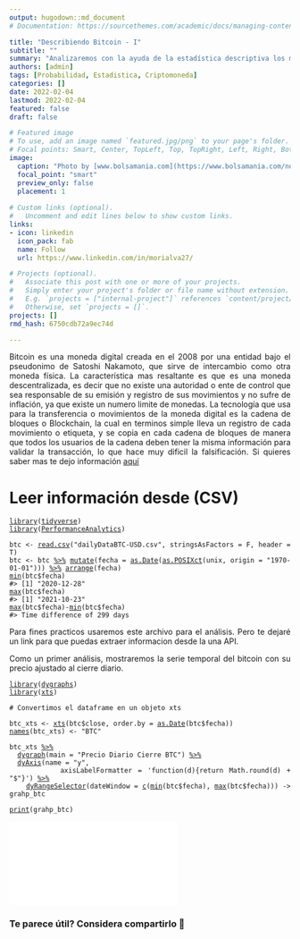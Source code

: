 ```yaml
---
output: hugodown::md_document
# Documentation: https://sourcethemes.com/academic/docs/managing-content/

title: "Describiendo Bitcoin - I"
subtitle: ""
summary: "Analizaremos con la ayuda de la estadística descriptiva los movimientos de una criptomoneda"
authors: [admin]
tags: [Probabilidad, Estadistica, Criptomoneda]
categories: []
date: 2022-02-04
lastmod: 2022-02-04
featured: false
draft: false

# Featured image
# To use, add an image named `featured.jpg/png` to your page's folder.
# Focal points: Smart, Center, TopLeft, Top, TopRight, Left, Right, BottomLeft, Bottom, BottomRight.
image:
  caption: "Photo by [www.bolsamania.com](https://www.bolsamania.com/noticias/criptodivisas/el-bitcoin-corrige-un-10-fin-del-rally-o-toma-de-beneficios--8277113.html)"
  focal_point: "smart"
  preview_only: false
  placement: 1
  
# Custom links (optional).
#   Uncomment and edit lines below to show custom links.
links:
- icon: linkedin
  icon_pack: fab
  name: Follow
  url: https://www.linkedin.com/in/morialva27/

# Projects (optional).
#   Associate this post with one or more of your projects.
#   Simply enter your project's folder or file name without extension.
#   E.g. `projects = ["internal-project"]` references `content/project/deep-learning/index.md`.
#   Otherwise, set `projects = []`.
projects: []
rmd_hash: 6750cdb72a9ec74d

---
```


<div style="text-align: justify">

Bitcoin es una moneda digital creada en el 2008 por una entidad bajo el pseudonimo de Satoshi Nakamoto, que sirve de intercambio como otra moneda física. La característica mas resaltante es que es una moneda descentralizada, es decir que no existe una autoridad o ente de control que sea responsable de su emisión y registro de sus movimientos y no sufre de inflación, ya que existe un numero limite de monedas. La tecnología que usa para la transferencia o movimientos de la moneda digital es la cadena de bloques o Blockchain, la cual en terminos simple lleva un registro de cada movimiento o etiqueta, y se copia en cada cadena de bloques de manera que todos los usuarios de la cadena deben tener la misma información para validar la transacción, lo que hace muy dificil la falsificación. Si quieres saber mas te dejo información [aquí](https://es.wikipedia.org/wiki/Bitcoin)

# Leer información desde (CSV)

<div class="highlight">

<pre class='chroma'><code class='language-r' data-lang='r'><span class='kr'><a href='https://rdrr.io/r/base/library.html'>library</a></span><span class='o'>(</span><span class='nv'><a href='https://tidyverse.tidyverse.org'>tidyverse</a></span><span class='o'>)</span>
<span class='kr'><a href='https://rdrr.io/r/base/library.html'>library</a></span><span class='o'>(</span><span class='nv'><a href='https://github.com/braverock/PerformanceAnalytics'>PerformanceAnalytics</a></span><span class='o'>)</span>

<span class='nv'>btc</span> <span class='o'>&lt;-</span> <span class='nf'><a href='https://rdrr.io/r/utils/read.table.html'>read.csv</a></span><span class='o'>(</span><span class='s'>"dailyDataBTC-USD.csv"</span>, stringsAsFactors <span class='o'>=</span> <span class='kc'>F</span>, header <span class='o'>=</span> <span class='kc'>T</span><span class='o'>)</span>
<span class='nv'>btc</span> <span class='o'>&lt;-</span> <span class='nv'>btc</span> <span class='o'><a href='https://magrittr.tidyverse.org/reference/pipe.html'>%&gt;%</a></span> <span class='nf'><a href='https://dplyr.tidyverse.org/reference/mutate.html'>mutate</a></span><span class='o'>(</span>fecha <span class='o'>=</span> <span class='nf'><a href='https://rdrr.io/r/base/as.Date.html'>as.Date</a></span><span class='o'>(</span><span class='nf'><a href='https://rdrr.io/r/base/as.POSIXlt.html'>as.POSIXct</a></span><span class='o'>(</span><span class='nv'>unix</span>, origin <span class='o'>=</span> <span class='s'>"1970-01-01"</span><span class='o'>)</span><span class='o'>)</span><span class='o'>)</span> <span class='o'><a href='https://magrittr.tidyverse.org/reference/pipe.html'>%&gt;%</a></span> <span class='nf'><a href='https://dplyr.tidyverse.org/reference/arrange.html'>arrange</a></span><span class='o'>(</span><span class='nv'>fecha</span><span class='o'>)</span>
<span class='nf'><a href='https://rdrr.io/r/base/Extremes.html'>min</a></span><span class='o'>(</span><span class='nv'>btc</span><span class='o'>$</span><span class='nv'>fecha</span><span class='o'>)</span>
<span class='c'>#&gt; [1] "2020-12-28"</span>
<span class='nf'><a href='https://rdrr.io/r/base/Extremes.html'>max</a></span><span class='o'>(</span><span class='nv'>btc</span><span class='o'>$</span><span class='nv'>fecha</span><span class='o'>)</span>
<span class='c'>#&gt; [1] "2021-10-23"</span>
<span class='nf'><a href='https://rdrr.io/r/base/Extremes.html'>max</a></span><span class='o'>(</span><span class='nv'>btc</span><span class='o'>$</span><span class='nv'>fecha</span><span class='o'>)</span><span class='o'>-</span><span class='nf'><a href='https://rdrr.io/r/base/Extremes.html'>min</a></span><span class='o'>(</span><span class='nv'>btc</span><span class='o'>$</span><span class='nv'>fecha</span><span class='o'>)</span>
<span class='c'>#&gt; Time difference of 299 days</span></code></pre>

</div>

Para fines practicos usaremos este archivo para el análisis. Pero te dejaré un link para que puedas extraer informacion desde la una API.

Como un primer análisis, mostraremos la serie temporal del bitcoin con su precio ajustado al cierre diario.

<div class="highlight">

<pre class='chroma'><code class='language-r' data-lang='r'><span class='kr'><a href='https://rdrr.io/r/base/library.html'>library</a></span><span class='o'>(</span><span class='nv'><a href='https://github.com/rstudio/dygraphs'>dygraphs</a></span><span class='o'>)</span>
<span class='kr'><a href='https://rdrr.io/r/base/library.html'>library</a></span><span class='o'>(</span><span class='nv'><a href='https://github.com/joshuaulrich/xts'>xts</a></span><span class='o'>)</span>

<span class='c'># Convertimos el dataframe en un objeto xts</span>

<span class='nv'>btc_xts</span> <span class='o'>&lt;-</span> <span class='nf'><a href='https://rdrr.io/pkg/xts/man/xts.html'>xts</a></span><span class='o'>(</span><span class='nv'>btc</span><span class='o'>$</span><span class='nv'>close</span>, order.by <span class='o'>=</span> <span class='nf'><a href='https://rdrr.io/pkg/zoo/man/yearmon.html'>as.Date</a></span><span class='o'>(</span><span class='nv'>btc</span><span class='o'>$</span><span class='nv'>fecha</span><span class='o'>)</span><span class='o'>)</span>
<span class='nf'><a href='https://rdrr.io/r/base/names.html'>names</a></span><span class='o'>(</span><span class='nv'>btc_xts</span><span class='o'>)</span> <span class='o'>&lt;-</span> <span class='s'>"BTC"</span>

<span class='nv'>btc_xts</span> <span class='o'><a href='https://rdrr.io/pkg/dygraphs/man/dygraphs-exports.html'>%&gt;%</a></span>
  <span class='nf'><a href='https://rdrr.io/pkg/dygraphs/man/dygraph.html'>dygraph</a></span><span class='o'>(</span>main <span class='o'>=</span> <span class='s'>"Precio Diario Cierre BTC"</span><span class='o'>)</span> <span class='o'><a href='https://rdrr.io/pkg/dygraphs/man/dygraphs-exports.html'>%&gt;%</a></span>
  <span class='nf'><a href='https://rdrr.io/pkg/dygraphs/man/dyAxis.html'>dyAxis</a></span><span class='o'>(</span>name <span class='o'>=</span> <span class='s'>"y"</span>,
         axisLabelFormatter <span class='o'>=</span> <span class='s'>'function(d)&#123;return Math.round(d) + "$"&#125;'</span><span class='o'>)</span> <span class='o'><a href='https://rdrr.io/pkg/dygraphs/man/dygraphs-exports.html'>%&gt;%</a></span>
    <span class='nf'><a href='https://rdrr.io/pkg/dygraphs/man/dyRangeSelector.html'>dyRangeSelector</a></span><span class='o'>(</span>dateWindow <span class='o'>=</span> <span class='nf'><a href='https://rdrr.io/r/base/c.html'>c</a></span><span class='o'>(</span><span class='nf'><a href='https://rdrr.io/r/base/Extremes.html'>min</a></span><span class='o'>(</span><span class='nv'>btc</span><span class='o'>$</span><span class='nv'>fecha</span><span class='o'>)</span>, <span class='nf'><a href='https://rdrr.io/r/base/Extremes.html'>max</a></span><span class='o'>(</span><span class='nv'>btc</span><span class='o'>$</span><span class='nv'>fecha</span><span class='o'>)</span><span class='o'>)</span><span class='o'>)</span> <span class='o'>-&gt;</span> <span class='nv'>grahp_btc</span>

<span class='nf'><a href='https://rdrr.io/r/base/print.html'>print</a></span><span class='o'>(</span><span class='nv'>grahp_btc</span><span class='o'>)</span></code></pre>

</div>

![alt text](static/btc.html "This is a caption.")

<div src="static/btc.html" width="100%" height="500">

</div>

<div/>

### Te parece útil? Considera compartirlo 🙌

